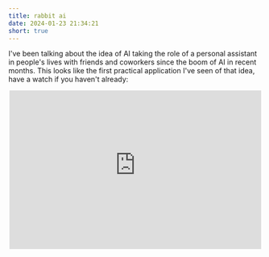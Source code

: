 ```yaml
---
title: rabbit ai
date: 2024-01-23 21:34:21
short: true
---
```


I've been talking about the idea of AI taking the role of a personal assistant in people's lives with friends and coworkers since the boom of AI in recent months. This looks like the first practical application I've seen of that idea, have a watch if you haven't already:

<iframe width="500" height="315" style="margin-left: auto;
margin-right: auto;
display: block;" src="https://www.youtube-nocookie.com/embed/22wlLy7hKP4?si=6FEIepH2up0Ha6P1" title="YouTube video player" frameborder="0" allow="accelerometer; autoplay; clipboard-write; encrypted-media; gyroscope; picture-in-picture; web-share" allowfullscreen></iframe>
